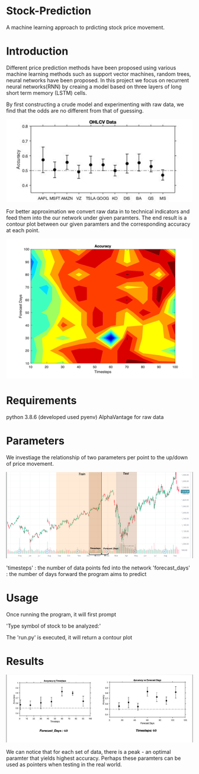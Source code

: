 # Stock-Prediction

A machine learning approach to prdicting stock price movement.

# Introduction
Different price prediction methods have been proposed using various machine
learning methods such as support vector machines, random trees, neural networks
have been proposed. In this project we focus on recurrent neural networks(RNN) 
by creaing a model based on three layers of long short term memory (LSTM) cells.

By first constructing a crude model and experimenting with raw data, we find
that the odds are no different from that of guessing.

<img src="readme/initial.png" width="566"/>

For better approximation we convert raw data in to technical indicators and feed
them into the our network under given paramters. The end result is a contour plot
between our given paramters and the corresponding accuracy at each point.

<img src="readme/msft_final.png" width="566"/>


# Requirements
python 3.8.6 (developed used pyenv)
AlphaVantage for raw data

# Parameters

We investiage the relationship of two parameters per point to the up/down of
price movement.

<img src="readme/parameters.png" width="566"/>

'timesteps' : the number of data points fed into the network
'forecast_days' : the number of days forward the program aims to predict


# Usage
Once running the program, it will first prompt

'Type symbol of stock to be analyzed:'

The 'run.py' is executed, it will return a contour plot 


# Results
<img src="readme/avp.png" width="566"/>

We can notice that for each set of data, there is a peak - an optimal paramter that
yields highest accuracy. Perhaps these paramters can be used as pointers
when testing in the real world.

